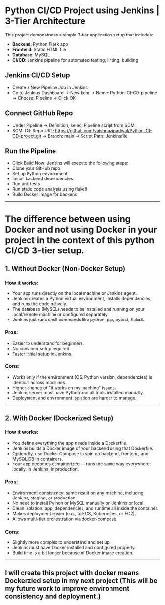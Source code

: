 # Python CI/CD Project using Jenkins | 3-Tier Architecture

This project demonstrates a simple 3-tier application setup that includes:
- **Backend**: Python Flask app
- **Frontend**: Static HTML file
- **Database**: MySQL
- **CI/CD**: Jenkins pipeline for automated testing, linting, building

## Jenkins CI/CD Setup
- Create a New Pipeline Job in Jenkins
- Go to Jenkins Dashboard -> New Item -> Name: Python-CI-CD-pipeline -> Choose: Pipeline -> Click OK

## Connect GitHub Repo
- Under Pipeline -> Definition, select Pipeline script from SCM
- SCM: Git: Repo URL: https://github.com/vaishnavipadwal/Python-CI-CD-project.git -> Branch: main -> Script Path: Jenkinsfile

## Run the Pipeline
- Click Build Now: Jenkins will execute the following steps:
- Clone your GitHub repo
- Set up Python environment
- Install backend dependencies
- Run unit tests
- Run static code analysis using flake8
- Build Docker image for backend

---

# The difference between using Docker and not using Docker in your project in the context of this python CI/CD 3-tier setup.

##  1. **Without Docker (Non-Docker Setup)**

### How it works:

* Your app runs directly on the local machine or Jenkins agent.
* Jenkins creates a Python virtual environment, installs dependencies, and runs the code natively.
* The database (MySQL) needs to be installed and running on your local/remote machine or configured separately.
* Jenkins just runs shell commands like python, pip, pytest, flake8.

### Pros:

* Easier to understand for beginners.
* No container setup required.
* Faster initial setup in Jenkins.

### Cons:

* Works only if the environment (OS, Python version, dependencies) is identical across machines.
* Higher chance of "it works on my machine" issues.
* Jenkins server must have Python and all tools installed manually.
* Deployment and environment isolation are harder to manage.

---

##  2. **With Docker (Dockerized Setup)**

### How it works:

* You define everything the app needs inside a Dockerfile.
* Jenkins builds a Docker image of your backend using that Dockerfile.
* Optionally, use Docker Compose to spin up backend, frontend, and MySQL DB in containers.
* Your app becomes containerized — runs the same way everywhere: locally, in Jenkins, in production.

### Pros:

* Environment consistency: same result on any machine, including Jenkins, staging, or production.
* No need to install Python or MySQL manually on Jenkins or local.
* Clean isolation: app, dependencies, and runtime all inside the container.
* Makes deployment easier (e.g., to ECS, Kubernetes, or EC2).
* Allows multi-tier orchestration via docker-compose.

### Cons:

* Slightly more complex to understand and set up.
* Jenkins must have Docker installed and configured properly.
* Build time is a bit longer because of Docker image creation.

---

## I will create this project with docker means Dockerzied setup in my next project (This will be my future work to improve environment consistency and deployment.)
